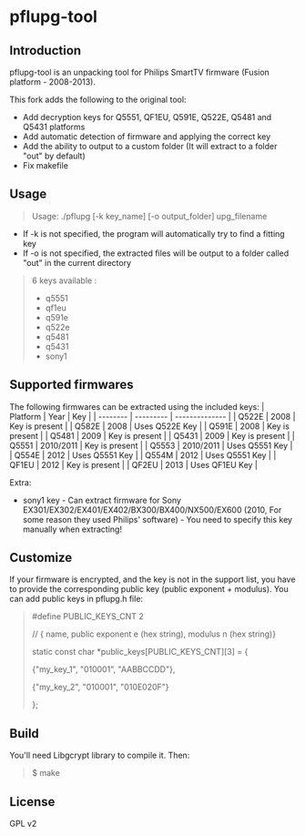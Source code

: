 # pflupg-tool

## Introduction
pflupg-tool is an unpacking tool for Philips SmartTV firmware (Fusion platform - 2008-2013).

This fork adds the following to the original tool:
- Add decryption keys for Q5551, QF1EU, Q591E, Q522E, Q5481 and Q5431 platforms
- Add automatic detection of firmware and applying the correct key
- Add the ability to output to a custom folder (It will extract to a folder "out" by default)
- Fix makefile

## Usage
> Usage: ./pflupg [-k key_name] [-o output_folder] upg_filename
- If -k is not specified, the program will automatically try to find a fitting key
- If -o is not specified, the extracted files will be output to a folder called "out" in the current directory
> 6 keys available :
> * q5551
> * qf1eu
> * q591e
> * q522e
> * q5481
> * q5431
> * sony1
  
## Supported firmwares
The following firmwares can be extracted using the included keys:
| Platform | Year      | Key            |
| -------- | --------- | -------------- |
| Q522E    | 2008      | Key is present |
| Q582E    | 2008      | Uses Q522E Key |
| Q591E    | 2008      | Key is present |
| Q5481    | 2009      | Key is present |
| Q5431    | 2009      | Key is present |
| Q5551    | 2010/2011 | Key is present |
| Q5553    | 2010/2011 | Uses Q5551 Key |
| Q554E    | 2012      | Uses Q5551 Key |
| Q554M    | 2012      | Uses Q5551 Key |
| QF1EU    | 2012      | Key is present |
| QF2EU    | 2013      | Uses QF1EU Key |

Extra:
- sony1 key - Can extract firmware for Sony EX301/EX302/EX401/EX402/BX300/BX400/NX500/EX600 (2010, For some reason they used Philips' software) - You need to specify this key manually when extracting!

## Customize
If your firmware is encrypted, and the key is not in the support list, you have to provide the corresponding public key (public exponent + modulus).
You can add public keys in pflupg.h file:
> \#define PUBLIC_KEYS_CNT 2
>
> // { name, public exponent e (hex string), modulus n (hex string)}
>
> static const char *public_keys[PUBLIC_KEYS_CNT][3] = {
>
>  {"my_key_1", "010001", "AABBCCDD"},
>
>  {"my_key_2", "010001", "010E020F"}
>
> };

## Build
You'll need Libgcrypt library to compile it. Then:

> $ make

## License
GPL v2
